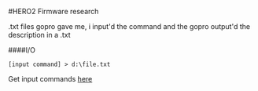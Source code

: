 #HERO2 Firmware research

.txt files gopro gave me, i input'd the command and the gopro output'd the description in a .txt

####I/O
```
[input command] > d:\file.txt
```

Get input commands [here](help.txt)
